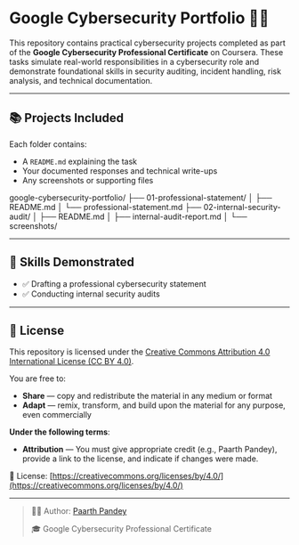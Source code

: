 # Google Cybersecurity Portfolio 📁🔐

This repository contains practical cybersecurity projects completed as part of the **Google Cybersecurity Professional Certificate** on Coursera. These tasks simulate real-world responsibilities in a cybersecurity role and demonstrate foundational skills in security auditing, incident handling, risk analysis, and technical documentation.

---

## 📚 Projects Included

Each folder contains:
- A `README.md` explaining the task
- Your documented responses and technical write-ups
- Any screenshots or supporting files

google-cybersecurity-portfolio/
├── 01-professional-statement/
│ ├── README.md
│ └── professional-statement.md
├── 02-internal-security-audit/
│ ├── README.md
│ ├── internal-audit-report.md
│ └── screenshots/

<!--

├── 03-network-structure-analysis/
│ ├── README.md
│ └── network-structure.md

├── 04-linux-file-permissions/
│ ├── README.md
│ └── file-permissions.md

├── 05-sql-filtering-analysis/
│ ├── README.md
│ └── sql-analysis.md

├── 06-small-business-vulnerability-assessment/
│ ├── README.md
│ └── vulnerability-assessment.md

├── 07-incident-handling-journal/
│ ├── README.md
│ └── incident-journal.md

├── 08-text-parsing-task/
│ ├── README.md
│ └── parsing-solution.md

├── 09-cybersecurity-resume/
│ ├── README.md
│ └── resume.pdf
-->

---

## 🔧 Skills Demonstrated

- ✅ Drafting a professional cybersecurity statement  
- ✅ Conducting internal security audits
<!-- 
- ✅ Analyzing and documenting network structures  
- ✅ Managing Linux file permissions using CLI  
- ✅ Writing filtered SQL queries  
- ✅ Assessing vulnerabilities in small business environments  
- ✅ Documenting incidents using an incident handler’s journal  
- ✅ Parsing and analyzing text files in security contexts  
- ✅ Writing a cybersecurity-focused resume  
-->
---


## 📄 License

This repository is licensed under the [Creative Commons Attribution 4.0 International License (CC BY 4.0)](LICENSE).

You are free to:

- **Share** — copy and redistribute the material in any medium or format  
- **Adapt** — remix, transform, and build upon the material for any purpose, even commercially  

**Under the following terms**:  
- **Attribution** — You must give appropriate credit (e.g., Paarth Pandey), provide a link to the license, and indicate if changes were made.  

🔗 License: [https://creativecommons.org/licenses/by/4.0/](https://creativecommons.org/licenses/by/4.0/)

---

> 👨‍💻 Author: [Paarth Pandey](https://github.com/paarthpandey10)
>  
> 🎓 Google Cybersecurity Professional Certificate
